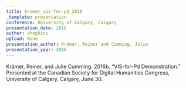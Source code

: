 ```yaml
---
title: kramer_vis-for-pd_2016
_template: presentation
conference: University of Calgary, Calgary
presentation_date: 2016
author: ehopkins
upload: None
presentation_author: Krämer, Reiner and Cumming, Julie
presentation_year: 2016
---
```

Krämer, Reiner, and Julie Cumming. 2016b. “VIS-for-Pd Demonstration.” Presented at the Canadian Society for Digital Humanities Congress, University of Calgary, Calgary, June 30.